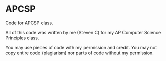 # APCSP
Code for APCSP class.

All of this code was written by me (Steven C) for my AP Computer Science Principles class.

You may use pieces of code with my permission and credit.
You may not copy entire code (plagiarism) nor parts of code without my permission.

